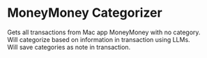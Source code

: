 # MoneyMoney Categorizer

Gets all transactions from Mac app MoneyMoney with no category.  
Will categorize based on information in transaction using LLMs.  
Will save categories as note in transaction.  